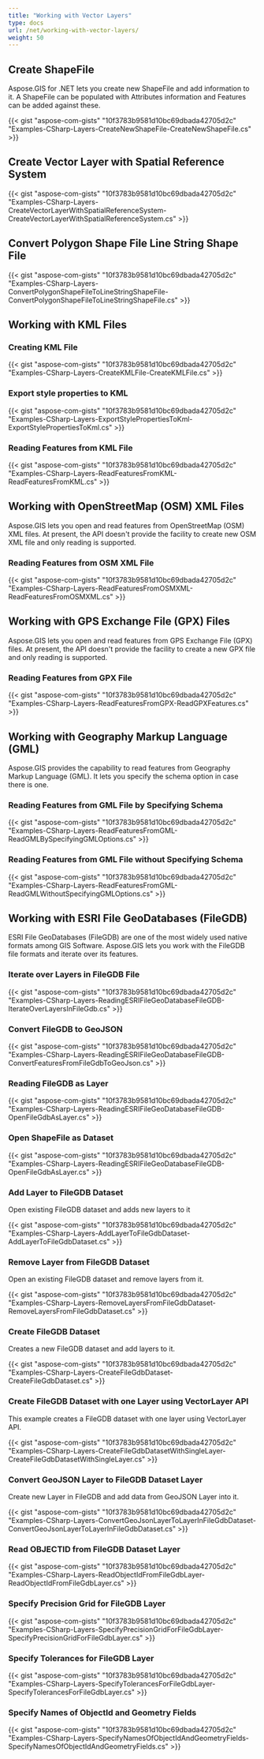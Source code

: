 ```yaml
---
title: "Working with Vector Layers"
type: docs
url: /net/working-with-vector-layers/
weight: 50
---
```


## **Create ShapeFile**
Aspose.GIS for .NET lets you create new ShapeFile and add information to it. A ShapeFile can be populated with Attributes information and Features can be added against these.

{{< gist "aspose-com-gists" "10f3783b9581d10bc69dbada42705d2c" "Examples-CSharp-Layers-CreateNewShapeFile-CreateNewShapeFile.cs" >}}
## **Create Vector Layer with Spatial Reference System**
{{< gist "aspose-com-gists" "10f3783b9581d10bc69dbada42705d2c" "Examples-CSharp-Layers-CreateVectorLayerWithSpatialReferenceSystem-CreateVectorLayerWithSpatialReferenceSystem.cs" >}}
## **Convert Polygon Shape File Line String Shape File**
{{< gist "aspose-com-gists" "10f3783b9581d10bc69dbada42705d2c" "Examples-CSharp-Layers-ConvertPolygonShapeFileToLineStringShapeFile-ConvertPolygonShapeFileToLineStringShapeFile.cs" >}}
## **Working with KML Files**
### **Creating KML File**
{{< gist "aspose-com-gists" "10f3783b9581d10bc69dbada42705d2c" "Examples-CSharp-Layers-CreateKMLFile-CreateKMLFile.cs" >}}
### **Export style properties to KML**
{{< gist "aspose-com-gists" "10f3783b9581d10bc69dbada42705d2c" "Examples-CSharp-Layers-ExportStylePropertiesToKml-ExportStylePropertiesToKml.cs" >}}
### **Reading Features from KML File**
{{< gist "aspose-com-gists" "10f3783b9581d10bc69dbada42705d2c" "Examples-CSharp-Layers-ReadFeaturesFromKML-ReadFeaturesFromKML.cs" >}}
## **Working with OpenStreetMap (OSM) XML Files**
Aspose.GIS lets you open and read features from OpenStreetMap (OSM) XML files. At present, the API doesn't provide the facility to create new OSM XML file and only reading is supported.
### **Reading Features from OSM XML File**
{{< gist "aspose-com-gists" "10f3783b9581d10bc69dbada42705d2c" "Examples-CSharp-Layers-ReadFeaturesFromOSMXML-ReadFeaturesFromOSMXML.cs" >}}
## **Working with GPS Exchange File (GPX) Files**
Aspose.GIS lets you open and read features from GPS Exchange File (GPX) files. At present, the API doesn't provide the facility to create a new GPX file and only reading is supported.
### **Reading Features from GPX File**
{{< gist "aspose-com-gists" "10f3783b9581d10bc69dbada42705d2c" "Examples-CSharp-Layers-ReadFeaturesFromGPX-ReadGPXFeatures.cs" >}}
## **Working with Geography Markup Language (GML)**
Aspose.GIS provides the capability to read features from Geography Markup Language (GML). It lets you specify the schema option in case there is one.
### **Reading Features from GML File by Specifying Schema**
{{< gist "aspose-com-gists" "10f3783b9581d10bc69dbada42705d2c" "Examples-CSharp-Layers-ReadFeaturesFromGML-ReadGMLBySpecifyingGMLOptions.cs" >}}
### **Reading Features from GML File without Specifying Schema**
{{< gist "aspose-com-gists" "10f3783b9581d10bc69dbada42705d2c" "Examples-CSharp-Layers-ReadFeaturesFromGML-ReadGMLWithoutSpecifyingGMLOptions.cs" >}}
## **Working with ESRI File GeoDatabases (FileGDB)**
ESRI File GeoDatabases (FileGDB) are one of the most widely used native formats among GIS Software. Aspose.GIS lets you work with the FileGDB file formats and iterate over its features.
### **Iterate over Layers in FileGDB File**
{{< gist "aspose-com-gists" "10f3783b9581d10bc69dbada42705d2c" "Examples-CSharp-Layers-ReadingESRIFileGeoDatabaseFileGDB-IterateOverLayersInFileGdb.cs" >}}
### **Convert FileGDB to GeoJSON**
{{< gist "aspose-com-gists" "10f3783b9581d10bc69dbada42705d2c" "Examples-CSharp-Layers-ReadingESRIFileGeoDatabaseFileGDB-ConvertFeaturesFromFileGdbToGeoJson.cs" >}}
### **Reading FileGDB as Layer**
{{< gist "aspose-com-gists" "10f3783b9581d10bc69dbada42705d2c" "Examples-CSharp-Layers-ReadingESRIFileGeoDatabaseFileGDB-OpenFileGdbAsLayer.cs" >}}
### **Open ShapeFile as Dataset**
{{< gist "aspose-com-gists" "10f3783b9581d10bc69dbada42705d2c" "Examples-CSharp-Layers-ReadingESRIFileGeoDatabaseFileGDB-OpenFileGdbAsLayer.cs" >}}
### **Add Layer to FileGDB Dataset**
Open existing FileGDB dataset and adds new layers to it

{{< gist "aspose-com-gists" "10f3783b9581d10bc69dbada42705d2c" "Examples-CSharp-Layers-AddLayerToFileGdbDataset-AddLayerToFileGdbDataset.cs" >}}
### **Remove Layer from FileGDB Dataset**
Open an existing FileGDB dataset and remove layers from it.

{{< gist "aspose-com-gists" "10f3783b9581d10bc69dbada42705d2c" "Examples-CSharp-Layers-RemoveLayersFromFileGdbDataset-RemoveLayersFromFileGdbDataset.cs" >}}
### **Create FileGDB Dataset**
Creates a new FileGDB dataset and add layers to it.

{{< gist "aspose-com-gists" "10f3783b9581d10bc69dbada42705d2c" "Examples-CSharp-Layers-CreateFileGdbDataset-CreateFileGdbDataset.cs" >}}
### **Create FileGDB Dataset with one Layer using VectorLayer API**
This example creates a FileGDB dataset with one layer using VectorLayer API.

{{< gist "aspose-com-gists" "10f3783b9581d10bc69dbada42705d2c" "Examples-CSharp-Layers-CreateFileGdbDatasetWithSingleLayer-CreateFileGdbDatasetWithSingleLayer.cs" >}}
### **Convert GeoJSON Layer to FileGDB Dataset Layer**
Create new Layer in FileGDB and add data from GeoJSON Layer into it.

{{< gist "aspose-com-gists" "10f3783b9581d10bc69dbada42705d2c" "Examples-CSharp-Layers-ConvertGeoJsonLayerToLayerInFileGdbDataset-ConvertGeoJsonLayerToLayerInFileGdbDataset.cs" >}}
### **Read OBJECTID from FileGDB Dataset Layer**
{{< gist "aspose-com-gists" "10f3783b9581d10bc69dbada42705d2c" "Examples-CSharp-Layers-ReadObjectIdFromFileGdbLayer-ReadObjectIdFromFileGdbLayer.cs" >}}
### **Specify Precision Grid for FileGDB Layer**
{{< gist "aspose-com-gists" "10f3783b9581d10bc69dbada42705d2c" "Examples-CSharp-Layers-SpecifyPrecisionGridForFileGdbLayer-SpecifyPrecisionGridForFileGdbLayer.cs" >}}
### **Specify Tolerances for FileGDB Layer**
{{< gist "aspose-com-gists" "10f3783b9581d10bc69dbada42705d2c" "Examples-CSharp-Layers-SpecifyTolerancesForFileGdbLayer-SpecifyTolerancesForFileGdbLayer.cs" >}}
### **Specify Names of ObjectId and Geometry Fields**
{{< gist "aspose-com-gists" "10f3783b9581d10bc69dbada42705d2c" "Examples-CSharp-Layers-SpecifyNamesOfObjectIdAndGeometryFields-SpecifyNamesOfObjectIdAndGeometryFields.cs" >}}




